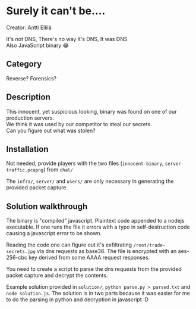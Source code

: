 # Surely it can't be....

Creator: Antti Ellilä

It's not DNS, There's no way it's DNS, It was DNS  
Also JavaScript binary 😂

## Category

Reverse? Forensics?

## Description

This innocent, yet suspicious looking, binary was found on one of our production servers.  
We think it was used by our competitor to steal our secrets.  
Can you figure out what was stolen?

## Installation

Not needed, provide players with the two files (`innocent-binary`, `server-traffic.pcapng`) from `chal/`

The `infra/`, `server/` and `users/` are only necessary in generating the provided packet capture.

## Solution walkthrough

The binary is "compiled" javascript. Plaintext code appended to a nodejs executable.
If one runs the file it errors with a typo in self-destruction code causing a javascript error to be shown.

Reading the code one can figure out it's exfiltrating `/root/trade-secrets.jpg` via dns requests as base36.
The file is encrypted with an aes-256-cbc key derived from some AAAA request responses.

You need to create a script to parse the dns requests from the provided packet capture and decrypt the contents.

Example solution provided in `solution/`, `python parse.py > parsed.txt` and `node solution.js`.
The solution is in two parts because it was easier for me to do the parsing in python and decryption in javascript :D
